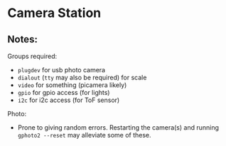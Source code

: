 # Camera Station

## Notes:

Groups required:
 - `plugdev` for usb photo camera
 - `dialout` (`tty` may also be required) for scale
 - `video` for something (picamera likely)
 - `gpio` for gpio access (for lights)
 - `i2c` for i2c access (for ToF sensor)

Photo:
 - Prone to giving random errors.
   Restarting the camera(s) and running `gphoto2 --reset` 
   may alleviate some of these.
